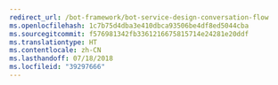 ```yaml
---
redirect_url: /bot-framework/bot-service-design-conversation-flow
ms.openlocfilehash: 1c7b75d4dba3e410dbca93506be4df8ed5044cba
ms.sourcegitcommit: f576981342fb3361216675815714e24281e20ddf
ms.translationtype: HT
ms.contentlocale: zh-CN
ms.lasthandoff: 07/18/2018
ms.locfileid: "39297666"
---
```

